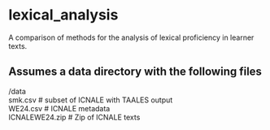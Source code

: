 # lexical_analysis
A comparison of methods for the analysis of lexical proficiency in learner texts.

## Assumes a data directory with the following files
/data  
smk.csv # subset of ICNALE with TAALES output  
WE24.csv # ICNALE metadata  
ICNALEWE24.zip # Zip of ICNALE texts  
